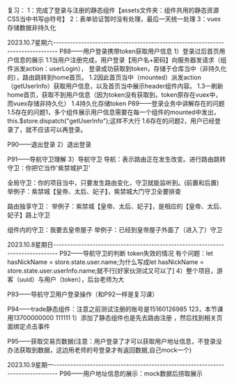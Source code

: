 复习：
1：完成了登录与注册的静态组件【assets文件夹：组件共用的静态资源 CSS当中书写@符号】
2：表单验证暂时没有处理，最后一天统一处理
3：vuex存储数据非持久化

2023.10.7星期六-------------------------------------------------------------------------------
P88——用户登录携带token获取用户信息
1）登录过后首页用户信息的展示
1.1当用户注册完成，用户登录【用户名+密码】向服务器发请求（组件派发action：userLogin），
登录成功获取到token，存储于仓库当中（非持久化的），路由跳转到home首页。
1.2因此首页当中（mounted）派发action（getUserInfo）获取用户信息，以及首页当中展示header组件内容。
1.3一刷新home首页，获取不到用户信息（因为token没有获取到，token原存在vuex中，而vuex存储非持久化）
1.4持久化存储token
P89——登录业务中讲解存在的问题
1.5存在的问题1，多个组件展示用户信息需要在每一个组件的mounted中发出，this.$store.dispatch("getUserInfo");这样不大行
1.6存在的问题2，用户已经登录了，就不应该可以再登录。

P90——退出登录
2）退出登录

P91——导航守卫理解
3）导航守卫
导航：表示路由正在发生改变。进行路由跳转
守卫：你把它当作'紫禁城护卫'

全局守卫：你的项目当中，只要发生路由变化，守卫就能监听到。(前置和后置)
举例子：紫禁城【皇帝、太后、妃子】，紫禁城大门守卫全要排查

路由独享守卫：
举例子：紫禁城【皇帝、太后、妃子】，是相应的【皇帝、太后、妃子】路上守卫

组件内的守卫：我要去皇帝屋子
举例子：已经到皇帝屋子外面了（进入了）守卫


2023.10.8星期日-------------------------------------------------------------------------------
P92——导航守卫的判断
token失效的情况
有个问题：let hasNickName = store.state.user.name;为什么写成let hasNickName = store.state.user.userInfo.name;就不行[好家伙测试又可以了]
4）整个项目，游客（uuid）与用户（token），后台老师为大

P93——导航守卫用户登录操作（和P92一样是复习课）

P94——trade静态组件：注意之前测试注册的账号是15160126985 123，本节课用13700000000 111111
1）添加了静态组件也是先去路由注册 ，然后找到相关页面绑定点击事件

P95——获取交易页数据(注意：用户登录了才可以获取用户地址信息，不登录没办法获取到数据，这边用老师的号登录才有返回数据,自己mock一个)


2023.10.9星期一-------------------------------------------------------------------------------
P96——用户地址信息的展示：mock数据后捞取展示

